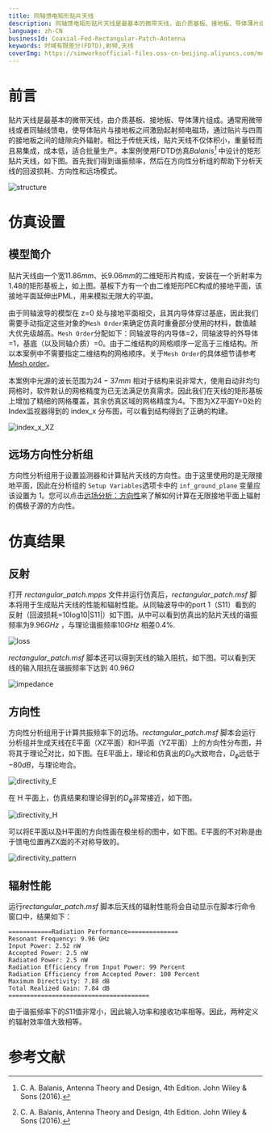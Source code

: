 ```yaml
---
title: 同轴馈电矩形贴片天线
description: 同轴馈电矩形贴片天线是最基本的微带天线，由介质基板、接地板、导体薄片组成。相比于传统天线，同轴馈电矩形贴片天线不仅体积小，重量轻而且易集成，成本低，适合批量生产。本案例使用FDTD仿真了一个安装在无限金属地平面上的矩形贴片天线，计算了它的回波损耗和远场方向性。
language: zh-CN
businessId: Coaxial-Fed-Rectangular-Patch-Antenna
keywords: 时域有限差分(FDTD),射频,天线
coverImg: https://simworksofficial-files.oss-cn-beijing.aliyuncs.com/mdfile/resources/img/Rectangular_patch_structure.png
---
```


# 前言
贴片天线是最基本的微带天线，由介质基板、接地板、导体薄片组成。通常用微带线或者同轴线馈电，使导体贴片与接地板之间激励起射频电磁场，通过贴片与四周的接地板之间的缝隙向外辐射。相比于传统天线，贴片天线不仅体积小，重量轻而且易集成，成本低，适合批量生产。本案例使用FDTD仿真*Balanis[^1]* 中设计的矩形贴片天线，如下图。首先我们得到谐振频率，然后在方向性分析组的帮助下分析天线的回波损耗、方向性和远场模式。

![structure](https://simworksofficial-files.oss-cn-beijing.aliyuncs.com/mdfile/resources/img/Rectangular_patch_Structure.png)

# 仿真设置
## 模型简介
贴片天线由一个宽$11.86 mm$、长$9.06 mm$的二维矩形片构成，安装在一个折射率为$1.48$的矩形基板上，如上图。基板下方有一个由二维矩形PEC构成的接地平面，该接地平面延伸出PML，用来模拟无限大的平面。

由于同轴波导的模型在 z=0 处与接地平面相交，且其内导体穿过基底，因此我们需要手动指定这些对象的`Mesh Order`来确定仿真时重叠部分使用的材料，数值越大优先级越高。`Mesh Order`分配如下：同轴波导的内导体=2，同轴波导的外导体=1，基底（以及同轴介质）=0。由于二维结构的网格顺序一定高于三维结构。所以本案例中不需要指定二维结构的网格顺序。关于`Mesh Order`的具体细节请参考[Mesh order](/localhost/knowledge-base/User-Manual_structures?anchor=58)。

本案例中光源的波长范围为$24-37 mm$ 相对于结构来说非常大，使用自动非均匀网格时，软件默认的网格精度为已无法满足仿真需求。因此我们在天线的矩形基板上增加了精细的网格覆盖，其余仿真区域的网格精度为4。下图为XZ平面Y=0处的Index监视器得到的 index_x 分布图，可以看到结构得到了正确的构建。

![index_x_XZ](https://simworksofficial-files.oss-cn-beijing.aliyuncs.com/mdfile/resources/img/Rectangular_patch_index_x_XZ.png)

## 远场方向性分析组
方向性分析组用于设置监测器和计算贴片天线的方向性。由于这里使用的是无限接地平面，因此在分析组的 `Setup Variables`选项卡中的 `inf_ground_plane` 变量应该设置为 1。您可以点击[远场分析：方向性](/localhost/case-detail/far-field-analysis-directivity)来了解如何计算在无限接地平面上辐射的偶极子源的方向性。

# 仿真结果
## 反射
打开 *rectangular_patch.mpps* 文件并运行仿真后，*rectangular_patch.msf* 脚本将用于生成贴片天线的性能和辐射性能。从同轴波导中的port 1（S11）看到的反射（回波损耗=10log10|S11|）如下图。从中可以看到仿真出的贴片天线的谐振频率为$9.96 GHz$ ，与理论谐振频率$10 GHz$ 相差$0.4 \%$.

![loss](https://simworksofficial-files.oss-cn-beijing.aliyuncs.com/mdfile/resources/img/Rectangular_patch_loss.png)

*rectangular_patch.msf* 脚本还可以得到天线的输入阻抗，如下图。可以看到天线的输入阻抗在谐振频率下达到 $40.96 \Omega$

![impedance](https://simworksofficial-files.oss-cn-beijing.aliyuncs.com/mdfile/resources/img/Rectangular_patch_impedance.png)

## 方向性
方向性分析组用于计算共振频率下的远场。*rectangular_patch.msf* 脚本会运行分析组并生成天线在E平面（XZ平面）和H平面（YZ平面）上的方向性分布图，并将其于理论[^1]对比，如下图。在E平面上，理论和仿真出的$D_{\theta}$大致吻合，$D_{\phi}$远低于$-80 dB$，与理论吻合。

![directivity_E](https://simworksofficial-files.oss-cn-beijing.aliyuncs.com/mdfile/resources/img/Rectangular_patch_directivity_E.png)

在 H 平面上，仿真结果和理论得到的$D_{\phi}$非常接近，如下图。

![directivity_H](https://simworksofficial-files.oss-cn-beijing.aliyuncs.com/mdfile/resources/img/Rectangular_patch_directivity_H.png)

可以将E平面以及H平面的方向性画在极坐标的图中，如下图。E平面的不对称是由于馈电位置再ZX面的不对称导致的。

![directivity_pattern](https://simworksofficial-files.oss-cn-beijing.aliyuncs.com/mdfile/resources/img/Rectangular_patch_directivity_pattern.png)

## 辐射性能
运行*rectangular_patch.msf* 脚本后天线的辐射性能将会自动显示在脚本行命令窗口中，结果如下：
```msf
============Radiation Performance==============
Resonant Frequency: 9.96 GHz
Input Power: 2.52 nW
Accepted Power: 2.5 nW
Radiated Power: 2.5 nW
Radiation Efficiency from Input Power: 99 Percent
Radiation Efficiency from Accepted Power: 100 Percent
Maximum Directivity: 7.88 dB
Total Realized Gain: 7.84 dB
=======================================
```
由于谐振频率下的$S11$值非常小，因此输入功率和接收功率相等。因此，两种定义的辐射效率值大致相等。

# 参考文献

[^1]: C. A. Balanis, Antenna Theory and Design, 4th Edition. John Wiley & Sons (2016).